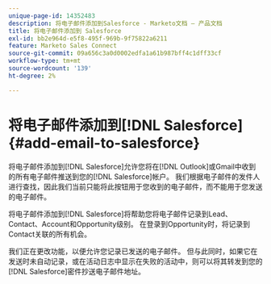 ```yaml
---
unique-page-id: 14352483
description: 将电子邮件添加到Salesforce - Marketo文档 — 产品文档
title: 将电子邮件添加到 Salesforce
exl-id: bb2e964d-e5f8-495f-969b-9f75822a6211
feature: Marketo Sales Connect
source-git-commit: 09a656c3a0d0002edfa1a61b987bff4c1dff33cf
workflow-type: tm+mt
source-wordcount: '139'
ht-degree: 2%

---
```


# 将电子邮件添加到[!DNL Salesforce] {#add-email-to-salesforce}

将电子邮件添加到[!DNL Salesforce]允许您将在[!DNL Outlook]或Gmail中收到的所有电子邮件推送到您的[!DNL Salesforce]帐户。 我们根据电子邮件的发件人进行查找，因此我们当前只能将此按钮用于您收到的电子邮件，而不能用于您发送的电子邮件。

将电子邮件添加到[!DNL Salesforce]将帮助您将电子邮件记录到Lead、Contact、Account和Opportunity级别。 在登录到Opportunity时，将记录到Contact关联的所有机会。

我们正在更改功能，以便允许您记录已发送的电子邮件。 但与此同时，如果它在发送时未自动记录，或在活动日志中显示在失败的活动中，则可以将其转发到您的[!DNL Salesforce]密件抄送电子邮件地址。
